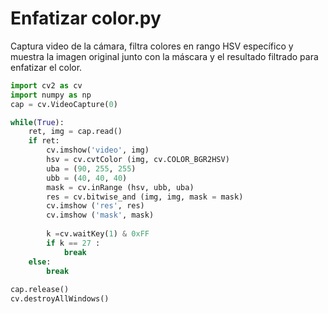 # Enfatizar color.py

Captura video de la cámara, filtra colores en rango HSV específico y muestra la imagen original junto con la máscara y el resultado filtrado para enfatizar el color.

```python
import cv2 as cv
import numpy as np
cap = cv.VideoCapture(0)

while(True):
    ret, img = cap.read()
    if ret:
        cv.imshow('video', img)
        hsv = cv.cvtColor (img, cv.COLOR_BGR2HSV)
        uba = (90, 255, 255)
        ubb = (40, 40, 40)
        mask = cv.inRange (hsv, ubb, uba)
        res = cv.bitwise_and (img, img, mask = mask)
        cv.imshow ('res', res)
        cv.imshow ('mask', mask)
        
        k =cv.waitKey(1) & 0xFF
        if k == 27 :
            break
    else:
        break
    
cap.release()
cv.destroyAllWindows()
```